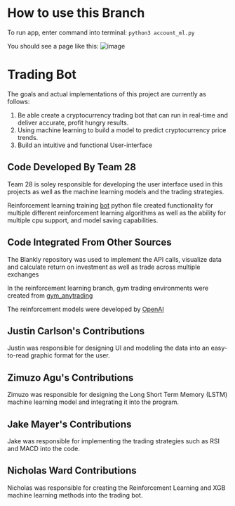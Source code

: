 # How to use this Branch
To run app, enter command into terminal: 
   `python3 account_ml.py`
   
You should see a page like this:
![image](https://user-images.githubusercontent.com/78880630/154600557-54e16259-09aa-40eb-8013-849f52a06e84.png)





# Trading Bot

The goals and actual implementations of this project are currently as follows:  

1. Be able create a cryptocurrency trading bot that can run in real-time and deliver accurate, profit hungry results.
2. Using machine learning to build a model to predict cryptocurrency price trends.
3. Build an intuitive and functional User-interface


## Code Developed By Team 28
Team 28 is soley responsible for developing the user interface used in this projects as well as the machine learning models and the trading strategies.

Reinforcement learning training [bot](https://github.com/JacobMayer/Blankly/blob/NicholasWard-RienforcementLearning/bot_training.py) python file created functionality for multiple different reinforcement learning algorithms as well as the ability for multiple cpu support, and model saving capabilities.

## Code Integrated From Other Sources
The Blankly repository was used to implement the API calls, visualize data and calculate return on investment as well as trade across multiple exchanges

In the reinforcement learning branch, gym trading environments were created from [gym_anytrading](https://github.com/AminHP/gym-anytrading)

The reinforcement models were developed by [OpenAI](https://github.com/openai/baselines)

## Justin Carlson's Contributions
Justin was responsible for designing UI and modeling the data into an easy-to-read graphic format for the user. 


## Zimuzo Agu's Contributions
Zimuzo was responsible for designing the Long Short Term Memory (LSTM) machine learning model and integrating it into the program.


## Jake Mayer's Contributions
Jake was responsible for implementing the trading strategies such as RSI and MACD into the code.


## Nicholas Ward Contributions
Nicholas was responsible for creating the Reinforcement Learning and XGB machine learning methods into the trading bot.
